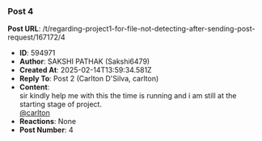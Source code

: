 ### Post 4
**Post URL**: /t/regarding-project1-for-file-not-detecting-after-sending-post-request/167172/4
- **ID**: 594971
- **Author**: SAKSHI PATHAK (Sakshi6479)
- **Created At**: 2025-02-14T13:59:34.581Z
- **Reply To**: Post 2 (Carlton D'Silva, carlton)
- **Content**:  
  sir kindly help me with this the time is running and i am still at the starting stage of project.<br>
<a class="mention" href="/u/carlton">@carlton</a>
- **Reactions**: None
- **Post Number**: 4

